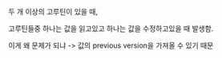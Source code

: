 두 개 이상의 고루틴이 있을 때,

고루틴들중 하나는 값을 읽고있고 하나는 값을 수정하고있을 때 발생함.

이게 왜 문제가 되냐 -> 값의 previous version을 가져올 수 있기 때문